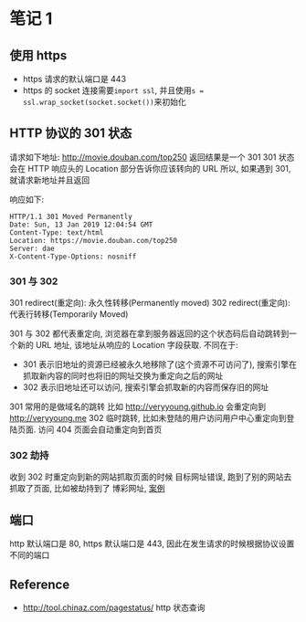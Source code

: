 # 笔记 1

## 使用 https
- https 请求的默认端口是 443
- https 的 socket 连接需要`import ssl`, 并且使用`s = ssl.wrap_socket(socket.socket())`来初始化

## HTTP 协议的 301 状态
请求如下地址:
http://movie.douban.com/top250
返回结果是一个 301
301 状态会在 HTTP 响应头的 Location 部分告诉你应该转向的 URL
所以, 如果遇到 301, 就请求新地址并且返回

响应如下:
```
HTTP/1.1 301 Moved Permanently
Date: Sun, 13 Jan 2019 12:04:54 GMT
Content-Type: text/html
Location: https://movie.douban.com/top250
Server: dae
X-Content-Type-Options: nosniff
```

### 301 与 302
301 redirect(重定向): 永久性转移(Permanently moved)
302 redirect(重定向): 代表行转移(Temporarily Moved)

301 与 302 都代表重定向, 浏览器在拿到服务器返回的这个状态码后自动跳转到一个新的 URL 地址, 该地址从响应的 Location 字段获取.
不同在于: 
- 301 表示旧地址的资源已经被永久地移除了(这个资源不可访问了), 搜索引擎在抓取新内容的同时也将旧的网址交换为重定向之后的网址
- 302 表示旧地址还可以访问, 搜索引擎会抓取新的内容而保存旧的网址

301 常用的是做域名的跳转 比如 <http://veryyoung.github.io> 会重定向到 <http://veryyoung.me>
302 临时跳转, 比如未登陆的用户访问用户中心重定向到登陆页面. 访问 404 页面会自动重定向到首页

### 302 劫持
收到 302 时重定向到新的网站抓取页面的时候 目标网址错误, 跑到了别的网站去抓取了页面, 比如被劫持到了 博彩网址, [案例](https://www.v2ex.com/t/465489)

## 端口
http 默认端口是 80, https 默认端口是 443, 因此在发生请求的时候根据协议设置不同的端口

## Reference
- http://tool.chinaz.com/pagestatus/ http 状态查询